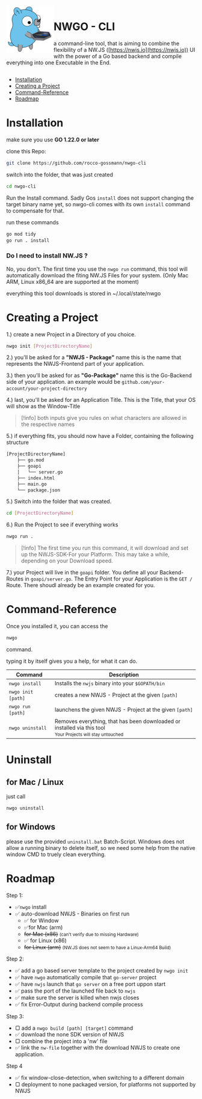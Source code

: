 
<img src="./pkg/tmpls/logo.png" alt="NWGO - Logo" width="25%" style="float: left"/>

# NWGO - CLI

a command-line tool, that is aiming to combine the flexibility of a NW.JS ([https://nwjs.io](https://nwjs.io)) UI
with the power of a Go based backend and compile everything into one Executable in the End.

<div style="clear: both"></div>

* [Installation](#installation)
* [Creating a Project](#creating-a-project)
* [Command-Reference](#command-reference)
* [Roadmap](#roadmap)


# Installation

make sure you use **GO 1.22.0 or later**

clone this Repo:

```bash
git clone https://github.com/rocco-gossmann/nwgo-cli
```

switch into the folder, that was just created

```bash
cd nwgo-cli
```

Run the Install command.
Sadly Gos `install` does not support changing the target binary name yet, so
nwgo-cli comes with its own `install` command to compensate for that.

run these commands

```bash
go mod tidy
go run . install
```

### Do I need to install NW.JS ?

No, you don't. The first time you use the `nwgo run` command, this tool will
automatically download the fiting NW.JS Files for your system.
(Only Mac ARM, Linux x86_64 are are supported at the moment)

everything this tool downloads is stored in ~/.local/state/nwgo

# Creating a Project

1.) create a new Project in a Directory of you choice.

```bash
nwgo init [ProjectDirectoryName]
```

2.) you'll be asked for a **"NWJS - Package"** name
this is the name that represents the NWJS-Frontend part of your application.

3.) then you'll be asked for as **"Go-Package"** name
this is the Go-Backend side of your application.
an example would be `github.com/your-account/your-project-directory`

4.) last, you'll be asked for an Application Title.
This is the Title, that your OS will show as the Window-Title

> [!info]
> both inputs give you rules on what characters are allowed in the respective names

5.) if everything fits, you should now have a Folder, containing the following structure

```
[ProjectDirectoryName]
    ├── go.mod
    ├── goapi
    │   └── server.go
    ├── index.html
    ├── main.go
    └── package.json
```

5.) Switch into the folder that was created.

```bash
cd [ProjectDirectoryName]
```

6.) Run the Project to see if everything works

```bash
nwgo run .
```

> [!info]
> The first time you run this command, it will download and set up the NWJS-SDK-For your Platform.
> This may take a while, depending on your Download speed.

7.) your Project will live in the `goapi` folder.
You define all your Backend-Routes in `goapi/server.go`.
The Entry Point for your Application is the `GET /` Route. There shoudl already
be an example created for you.

# Command-Reference

Once you installed it, you can access the

```bash
nwgo
```

command.

typing it by itself gives you a help, for what it can do.

| Command            | Description                                                                                                                 |
| ------------------ | --------------------------------------------------------------------------------------------------------------------------- |
| `nwgo install`     | Installs the `nwjs` binary into your `$GOPATH/bin`                                                                          |
| `nwgo init  [path]` | creates a new NWJS - Project at the given `[path]`                                                                          |
| `nwgo run   [path]` | launchens the given NWJS - Project at the given `[path]`                                                                    |
| `nwgo uninstall`   | Removes everything, that has been downloaded or installed via this tool<br><small>Your Projects will stay untouched</small> |

<!--| `nwgo build [path]` | create a deployment ready package from the given NWJS - Project at the given `[path]`    -->

# Uninstall

## for Mac / Linux 
just call
```bash
nwgo uninstall
```

## for Windows
please use the provided `uninstall.bat` Batch-Script.
Windows does not allow a running binary to delete itself, so we need some help from 
the native window CMD to truely clean everything.

# Roadmap

Step 1:

-   ✅`nwgo` install
-   ✅ auto-download NWJS - Binaries on first run
    -   ✅ for Window
    -   ✅for Mac (arm)
    -   ~~for Mac (x86)~~
        <small>(can't verify due to missing Hardware)</small>
    -   ✅ for Linux (x86)
    -   ~~for Linux (arm)~~
        <small>(NW.JS does not seem to have a Linux-Arm64 Build)</small>

Step 2:

-   ✅ add a go based server template to the project created by `nwgo init`
-   ✅ have `nwgo` automatically compile that `go-server` project
-   ✅ have `nwjs` launch that `go server` on a free port uppon start
-   ✅ pass the port of the launched file back to `nwjs`
-   ✅ make sure the server is killed when nwjs closes
-   ✅ fix Error-Output during backend compile process

Step 3:

-   ▢ add a `nwgo build [path] [target]` command
-   ✅ download the none SDK version of NWJS
-   ▢ combine the project into a 'nw' file
-   ✅ link the `nw-file` together with the download NWJS to create one application.

Step 4

-   ✅ fix window-close-detection, when switching to a different domain
-   ▢ deployment to none packaged version, for platforms not supported by NWJS
